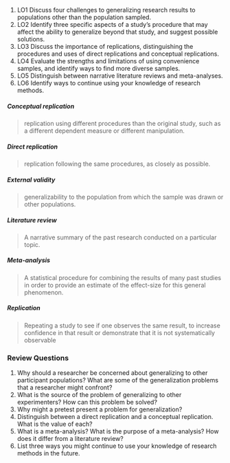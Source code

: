 1. LO1 Discuss four challenges to generalizing research results to populations other than the population sampled. 
2. LO2 Identify three specific aspects of a study’s procedure that may affect the ability to generalize beyond that study, and suggest possible solutions. 
3. LO3 Discuss the importance of replications, distinguishing the procedures and uses of direct replications and conceptual replications. 
4. LO4 Evaluate the strengths and limitations of using convenience samples, and identify ways to find more diverse samples. 
5. LO5 Distinguish between narrative literature reviews and meta-analyses. 
6. LO6 Identify ways to continue using your knowledge of research methods.

##### Conceptual replication 
> replication using different procedures than the original study, such as a different dependent measure or different manipulation.

##### Direct replication 
> replication following the same procedures, as closely as possible.

##### External validity 
> generalizability to the population from which the sample was drawn or other populations.

##### Literature review 
> A narrative summary of the past research conducted on a particular topic.

##### Meta-analysis 
> A statistical procedure for combining the results of many past studies in order to provide an estimate of the effect-size for this general phenomenon.

##### Replication 
> Repeating a study to see if one observes the same result, to increase confidence in that result or demonstrate that it is not systematically observable
### Review Questions
1. Why should a researcher be concerned about generalizing to other participant populations? What are some of the generalization problems that a researcher might confront? 
2. What is the source of the problem of generalizing to other experimenters? How can this problem be solved? 
3. Why might a pretest present a problem for generalization? 
4. Distinguish between a direct replication and a conceptual replication. What is the value of each?
5. What is a meta-analysis? What is the purpose of a meta-analysis? How does it differ from a literature review? 
6. List three ways you might continue to use your knowledge of research methods in the future.